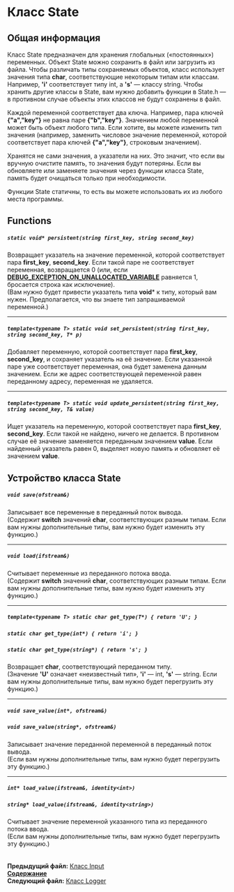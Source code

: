 ﻿# Класс State

## Общая информация

Класс State предназначен для хранения глобальных («постоянных») переменных. Объект State можно сохранить в файл или загрузить из файла. Чтобы различать типы сохраняемых объектов, класс использует значения типа **char**, соответствующие некоторым типам или классам. Например, **'i'** соответствует типу int, а **'s'** — классу string. Чтобы хранить другие классы в State, вам нужно добавить функции в State.h — в противном случае объекты этих классов не будут сохранены в файл. 

Каждой переменной соответствует два ключа. Например, пара ключей **{"a","key"}** не равна паре **{"b","key"}**. Значением любой переменной может быть объект любого типа. Если хотите, вы можете изменить тип значения (например, заменить числовое значение переменной, которой соответствует пара ключей **{"a","key"}**, строковым значением).

Хранятся не сами значения, а указатели на них. Это значит, что если вы вручную очистите память, то значения будут потеряны. Если вы обновляете или заменяете значения через функции класса State, память будет очищаться только при необходимости.

Функции State статичны, то есть вы можете использовать их из любого места программы.

## Functions  

##### `static void* persistent(string first_key, string second_key)`
Возвращает указатель на значение переменной, которой соответствует пара **first_key**, **second_key**. Если такой паре не соответствует переменная, возвращается 0 (или, если **[DEBUG_EXCEPTION_ON_UNALLOCATED_VARIABLE](22_settings_h.md#debug_exception_on_unallocated_variable)** равняется 1, бросается строка как исключение).  
(Вам нужно будет привести указатель типа **void*** к типу, который вам нужен. Предполагается, что вы знаете тип запрашиваемой переменной.)  

----
##### `template<typename T> static void set_persistent(string first_key, string second_key, T* p)`
Добавляет переменную, которой соответствует пара **first_key**, **second_key**, и сохраняет указатель на её значение. Если указанной паре уже соответствует переменная, она будет заменена данным значением. Если же адрес соответствующей переменной равен переданному адресу, переменная не удаляется.  

----
##### `template<typename T> static void update_persistent(string first_key, string second_key, T& value)`
Ищет указатель на переменную, которой соответствует пара **first_key**, **second_key**. Если такой не найдено, ничего не делается. В противном случае её значение заменяется переданным значением **value**. Если найденный указатель равен 0, выделяет новую память и обновляет её значением **value**.  

## Устройство класса State

##### `void save(ofstream&)`
Записывает все переменные в переданный поток вывода.  
(Содержит **switch** значений **char**, соответствующих разным типам. Если вам нужны дополнительные типы, вам нужно будет изменить эту функцию.)  

----
##### `void load(ifstream&)`
Считывает переменные из переданного потока ввода.  
(Содержит **switch** значений **char**, соответствующих разным типам. Если вам нужны дополнительные типы, вам нужно будет изменить эту функцию.)  

----
##### `template<typename T> static char get_type(T*) { return 'U'; }`
##### `static char get_type(int*) { return 'i'; }`
##### `static char get_type(string*) { return 's'; }`
Возвращает **char**, соответствующий переданном типу.  
(Значение **'U'** означает «неизвестный тип», **'i'** — int, **'s'** — string. Если вам нужны дополнительные типы, вам нужно будет перегрузить эту функцию.)  

----
##### `void save_value(int*, ofstream&)`
##### `void save_value(string*, ofstream&)`
Записывает значение переданной переменной в переданный поток вывода.  
(Если вам нужны дополнительные типы, вам нужно будет перегрузить эту функцию.)  

----
##### `int* load_value(ifstream&, identity<int>)`
##### `string* load_value(ifstream&, identity<string>)`
Считывает значение переменной указанного типа из переданного потока ввода.  
(Если вам нужны дополнительные типы, вам нужно будет перегрузить эту функцию.)  
   
   
**Предыдущий файл:** [Класс Input](08_Input.md)  
**[Содержание](00_Contents.md)**  
**Следующий файл:** [Класс Logger](10_Logger.md)